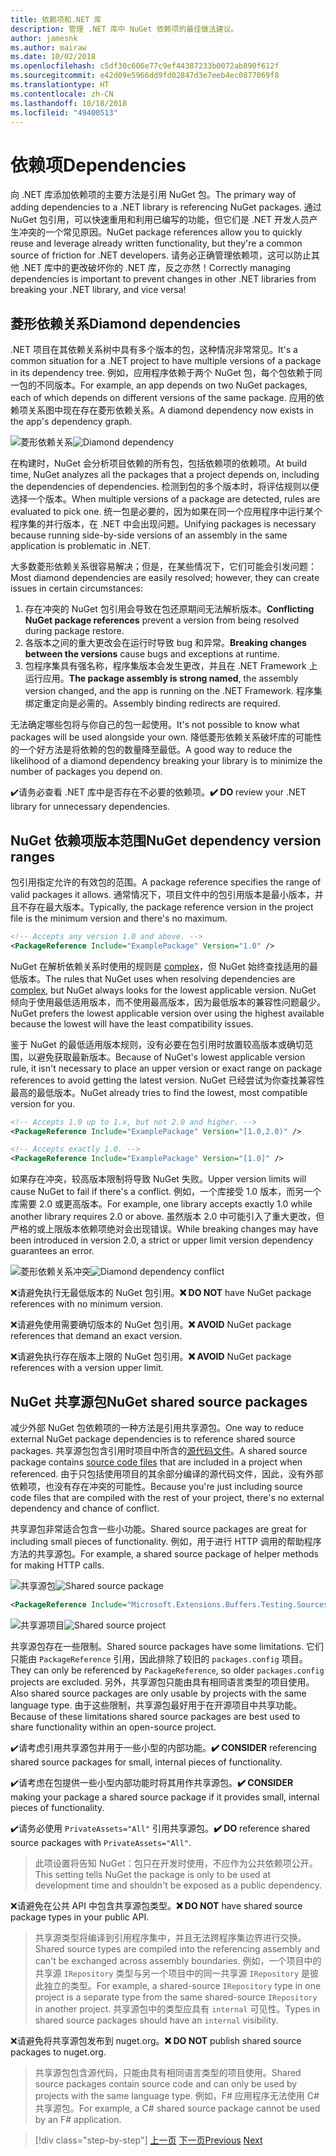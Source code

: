 ```yaml
---
title: 依赖项和.NET 库
description: 管理 .NET 库中 NuGet 依赖项的最佳做法建议。
author: jamesnk
ms.author: mairaw
ms.date: 10/02/2018
ms.openlocfilehash: c5df30c606e77c9ef44387233b0072ab890f612f
ms.sourcegitcommit: e42d09e5966dd9fd02847d3e7eeb4ec0877069f8
ms.translationtype: HT
ms.contentlocale: zh-CN
ms.lasthandoff: 10/18/2018
ms.locfileid: "49400513"
---
```

# <a name="dependencies"></a><span data-ttu-id="f7a03-103">依赖项</span><span class="sxs-lookup"><span data-stu-id="f7a03-103">Dependencies</span></span>

<span data-ttu-id="f7a03-104">向 .NET 库添加依赖项的主要方法是引用 NuGet 包。</span><span class="sxs-lookup"><span data-stu-id="f7a03-104">The primary way of adding dependencies to a .NET library is referencing NuGet packages.</span></span> <span data-ttu-id="f7a03-105">通过 NuGet 包引用，可以快速重用和利用已编写的功能，但它们是 .NET 开发人员产生冲突的一个常见原因。</span><span class="sxs-lookup"><span data-stu-id="f7a03-105">NuGet package references allow you to quickly reuse and leverage already written functionality, but they're a common source of friction for .NET developers.</span></span> <span data-ttu-id="f7a03-106">请务必正确管理依赖项，这可以防止其他 .NET 库中的更改破坏你的 .NET 库，反之亦然！</span><span class="sxs-lookup"><span data-stu-id="f7a03-106">Correctly managing dependencies is important to prevent changes in other .NET libraries from breaking your .NET library, and vice versa!</span></span>

## <a name="diamond-dependencies"></a><span data-ttu-id="f7a03-107">菱形依赖关系</span><span class="sxs-lookup"><span data-stu-id="f7a03-107">Diamond dependencies</span></span>

<span data-ttu-id="f7a03-108">.NET 项目在其依赖关系树中具有多个版本的包，这种情况非常常见。</span><span class="sxs-lookup"><span data-stu-id="f7a03-108">It's a common situation for a .NET project to have multiple versions of a package in its dependency tree.</span></span> <span data-ttu-id="f7a03-109">例如，应用程序依赖于两个 NuGet 包，每个包依赖于同一包的不同版本。</span><span class="sxs-lookup"><span data-stu-id="f7a03-109">For example, an app depends on two NuGet packages, each of which depends on different versions of the same package.</span></span> <span data-ttu-id="f7a03-110">应用的依赖项关系图中现在存在菱形依赖关系。</span><span class="sxs-lookup"><span data-stu-id="f7a03-110">A diamond dependency now exists in the app's dependency graph.</span></span>

<span data-ttu-id="f7a03-111">![菱形依赖关系](./media/dependencies/diamond-dependency.png "菱形依赖关系")</span><span class="sxs-lookup"><span data-stu-id="f7a03-111">![Diamond dependency](./media/dependencies/diamond-dependency.png "Diamond dependency")</span></span>

<span data-ttu-id="f7a03-112">在构建时，NuGet 会分析项目依赖的所有包，包括依赖项的依赖项。</span><span class="sxs-lookup"><span data-stu-id="f7a03-112">At build time, NuGet analyzes all the packages that a project depends on, including the dependencies of dependencies.</span></span> <span data-ttu-id="f7a03-113">检测到包的多个版本时，将评估规则以便选择一个版本。</span><span class="sxs-lookup"><span data-stu-id="f7a03-113">When multiple versions of a package are detected, rules are evaluated to pick one.</span></span> <span data-ttu-id="f7a03-114">统一包是必要的，因为如果在同一个应用程序中运行某个程序集的并行版本，在 .NET 中会出现问题。</span><span class="sxs-lookup"><span data-stu-id="f7a03-114">Unifying packages is necessary because running side-by-side versions of an assembly in the same application is problematic in .NET.</span></span>

<span data-ttu-id="f7a03-115">大多数菱形依赖关系很容易解决；但是，在某些情况下，它们可能会引发问题：</span><span class="sxs-lookup"><span data-stu-id="f7a03-115">Most diamond dependencies are easily resolved; however, they can create issues in certain circumstances:</span></span>

1. <span data-ttu-id="f7a03-116">存在冲突的 NuGet 包引用会导致在包还原期间无法解析版本。</span><span class="sxs-lookup"><span data-stu-id="f7a03-116">**Conflicting NuGet package references** prevent a version from being resolved during package restore.</span></span>
2. <span data-ttu-id="f7a03-117">各版本之间的重大更改会在运行时导致 bug 和异常。</span><span class="sxs-lookup"><span data-stu-id="f7a03-117">**Breaking changes between the versions** cause bugs and exceptions at runtime.</span></span>
3. <span data-ttu-id="f7a03-118">包程序集具有强名称，程序集版本会发生更改，并且在 .NET Framework 上运行应用。</span><span class="sxs-lookup"><span data-stu-id="f7a03-118">**The package assembly is strong named**, the assembly version changed, and the app is running on the .NET Framework.</span></span> <span data-ttu-id="f7a03-119">程序集绑定重定向是必需的。</span><span class="sxs-lookup"><span data-stu-id="f7a03-119">Assembly binding redirects are required.</span></span>

<span data-ttu-id="f7a03-120">无法确定哪些包将与你自己的包一起使用。</span><span class="sxs-lookup"><span data-stu-id="f7a03-120">It's not possible to know what packages will be used alongside your own.</span></span> <span data-ttu-id="f7a03-121">降低菱形依赖关系破坏库的可能性的一个好方法是将依赖的包的数量降至最低。</span><span class="sxs-lookup"><span data-stu-id="f7a03-121">A good way to reduce the likelihood of a diamond dependency breaking your library is to minimize the number of packages you depend on.</span></span>

<span data-ttu-id="f7a03-122">✔️请务必查看 .NET 库中是否存在不必要的依赖项。</span><span class="sxs-lookup"><span data-stu-id="f7a03-122">**✔️ DO** review your .NET library for unnecessary dependencies.</span></span>

## <a name="nuget-dependency-version-ranges"></a><span data-ttu-id="f7a03-123">NuGet 依赖项版本范围</span><span class="sxs-lookup"><span data-stu-id="f7a03-123">NuGet dependency version ranges</span></span>

<span data-ttu-id="f7a03-124">包引用指定允许的有效包的范围。</span><span class="sxs-lookup"><span data-stu-id="f7a03-124">A package reference specifies the range of valid packages it allows.</span></span> <span data-ttu-id="f7a03-125">通常情况下，项目文件中的包引用版本是最小版本，并且不存在最大版本。</span><span class="sxs-lookup"><span data-stu-id="f7a03-125">Typically, the package reference version in the project file is the minimum version and there's no maximum.</span></span>

```xml
<!-- Accepts any version 1.0 and above. -->
<PackageReference Include="ExamplePackage" Version="1.0" />
```

<span data-ttu-id="f7a03-126">NuGet 在解析依赖关系时使用的规则是 [complex](/nuget/consume-packages/dependency-resolution)，但 NuGet 始终查找适用的最低版本。</span><span class="sxs-lookup"><span data-stu-id="f7a03-126">The rules that NuGet uses when resolving dependencies are [complex](/nuget/consume-packages/dependency-resolution), but NuGet always looks for the lowest applicable version.</span></span> <span data-ttu-id="f7a03-127">NuGet 倾向于使用最低适用版本，而不使用最高版本，因为最低版本的兼容性问题最少。</span><span class="sxs-lookup"><span data-stu-id="f7a03-127">NuGet prefers the lowest applicable version over using the highest available because the lowest will have the least compatibility issues.</span></span>

<span data-ttu-id="f7a03-128">鉴于 NuGet 的最低适用版本规则，没有必要在包引用时放置较高版本或确切范围，以避免获取最新版本。</span><span class="sxs-lookup"><span data-stu-id="f7a03-128">Because of NuGet's lowest applicable version rule, it isn't necessary to place an upper version or exact range on package references to avoid getting the latest version.</span></span> <span data-ttu-id="f7a03-129">NuGet 已经尝试为你查找兼容性最高的最低版本。</span><span class="sxs-lookup"><span data-stu-id="f7a03-129">NuGet already tries to find the lowest, most compatible version for you.</span></span>

```xml
<!-- Accepts 1.0 up to 1.x, but not 2.0 and higher. -->
<PackageReference Include="ExamplePackage" Version="[1.0,2.0)" />

<!-- Accepts exactly 1.0. -->
<PackageReference Include="ExamplePackage" Version="[1.0]" />
```

<span data-ttu-id="f7a03-130">如果存在冲突，较高版本限制将导致 NuGet 失败。</span><span class="sxs-lookup"><span data-stu-id="f7a03-130">Upper version limits will cause NuGet to fail if there's a conflict.</span></span> <span data-ttu-id="f7a03-131">例如，一个库接受 1.0 版本，而另一个库需要 2.0 或更高版本。</span><span class="sxs-lookup"><span data-stu-id="f7a03-131">For example, one library accepts exactly 1.0 while another library requires 2.0 or above.</span></span> <span data-ttu-id="f7a03-132">虽然版本 2.0 中可能引入了重大更改，但严格的或上限版本依赖项绝对会出现错误。</span><span class="sxs-lookup"><span data-stu-id="f7a03-132">While breaking changes may have been introduced in version 2.0, a strict or upper limit version dependency guarantees an error.</span></span>

<span data-ttu-id="f7a03-133">![菱形依赖关系冲突](./media/dependencies/diamond-dependency-conflict.png "菱形依赖关系冲突")</span><span class="sxs-lookup"><span data-stu-id="f7a03-133">![Diamond dependency conflict](./media/dependencies/diamond-dependency-conflict.png "Diamond dependency conflict")</span></span>

<span data-ttu-id="f7a03-134">❌请避免执行无最低版本的 NuGet 包引用。</span><span class="sxs-lookup"><span data-stu-id="f7a03-134">**❌ DO NOT** have NuGet package references with no minimum version.</span></span>

<span data-ttu-id="f7a03-135">❌请避免使用需要确切版本的 NuGet 包引用。</span><span class="sxs-lookup"><span data-stu-id="f7a03-135">**❌ AVOID** NuGet package references that demand an exact version.</span></span>

<span data-ttu-id="f7a03-136">❌请避免执行存在版本上限的 NuGet 包引用。</span><span class="sxs-lookup"><span data-stu-id="f7a03-136">**❌ AVOID** NuGet package references with a version upper limit.</span></span>

## <a name="nuget-shared-source-packages"></a><span data-ttu-id="f7a03-137">NuGet 共享源包</span><span class="sxs-lookup"><span data-stu-id="f7a03-137">NuGet shared source packages</span></span>

<span data-ttu-id="f7a03-138">减少外部 NuGet 包依赖项的一种方法是引用共享源包。</span><span class="sxs-lookup"><span data-stu-id="f7a03-138">One way to reduce external NuGet package dependencies is to reference shared source packages.</span></span> <span data-ttu-id="f7a03-139">共享源包包含引用时项目中所含的[源代码文件](/nuget/reference/nuspec#including-content-files)。</span><span class="sxs-lookup"><span data-stu-id="f7a03-139">A shared source package contains [source code files](/nuget/reference/nuspec#including-content-files) that are included in a project when referenced.</span></span> <span data-ttu-id="f7a03-140">由于只包括使用项目的其余部分编译的源代码文件，因此，没有外部依赖项，也没有存在冲突的可能性。</span><span class="sxs-lookup"><span data-stu-id="f7a03-140">Because you're just including source code files that are compiled with the rest of your project, there's no external dependency and chance of conflict.</span></span>

<span data-ttu-id="f7a03-141">共享源包非常适合包含一些小功能。</span><span class="sxs-lookup"><span data-stu-id="f7a03-141">Shared source packages are great for including small pieces of functionality.</span></span> <span data-ttu-id="f7a03-142">例如，用于进行 HTTP 调用的帮助程序方法的共享源包。</span><span class="sxs-lookup"><span data-stu-id="f7a03-142">For example, a shared source package of helper methods for making HTTP calls.</span></span>

<span data-ttu-id="f7a03-143">![共享源包](./media/dependencies/shared-source-package.png "共享源包")</span><span class="sxs-lookup"><span data-stu-id="f7a03-143">![Shared source package](./media/dependencies/shared-source-package.png "Shared source package")</span></span>

```xml
<PackageReference Include="Microsoft.Extensions.Buffers.Testing.Sources" PrivateAssets="All" Version="1.0" />
```

<span data-ttu-id="f7a03-144">![共享源项目](./media/dependencies/shared-source-project.png "共享源项目")</span><span class="sxs-lookup"><span data-stu-id="f7a03-144">![Shared source project](./media/dependencies/shared-source-project.png "Shared source project")</span></span>

<span data-ttu-id="f7a03-145">共享源包存在一些限制。</span><span class="sxs-lookup"><span data-stu-id="f7a03-145">Shared source packages have some limitations.</span></span> <span data-ttu-id="f7a03-146">它们只能由 `PackageReference` 引用，因此排除了较旧的 `packages.config` 项目。</span><span class="sxs-lookup"><span data-stu-id="f7a03-146">They can only be referenced by `PackageReference`, so older `packages.config` projects are excluded.</span></span> <span data-ttu-id="f7a03-147">另外，共享源包只能由具有相同语言类型的项目使用。</span><span class="sxs-lookup"><span data-stu-id="f7a03-147">Also shared source packages are only usable by projects with the same language type.</span></span> <span data-ttu-id="f7a03-148">由于这些限制，共享源包最好用于在开源项目中共享功能。</span><span class="sxs-lookup"><span data-stu-id="f7a03-148">Because of these limitations shared source packages are best used to share functionality within an open-source project.</span></span>

<span data-ttu-id="f7a03-149">✔️请考虑引用共享源包并用于一些小型的内部功能。</span><span class="sxs-lookup"><span data-stu-id="f7a03-149">**✔️ CONSIDER** referencing shared source packages for small, internal pieces of functionality.</span></span>

<span data-ttu-id="f7a03-150">✔️请考虑在包提供一些小型内部功能时将其用作共享源包。</span><span class="sxs-lookup"><span data-stu-id="f7a03-150">**✔️ CONSIDER** making your package a shared source package if it provides small, internal pieces of functionality.</span></span>

<span data-ttu-id="f7a03-151">✔️请务必使用 `PrivateAssets="All"` 引用共享源包。</span><span class="sxs-lookup"><span data-stu-id="f7a03-151">**✔️ DO** reference shared source packages with `PrivateAssets="All"`.</span></span>

> <span data-ttu-id="f7a03-152">此项设置将告知 NuGet：包只在开发时使用，不应作为公共依赖项公开。</span><span class="sxs-lookup"><span data-stu-id="f7a03-152">This setting tells NuGet the package is only to be used at development time and shouldn't be exposed as a public dependency.</span></span>

<span data-ttu-id="f7a03-153">❌请避免在公共 API 中包含共享源包类型。</span><span class="sxs-lookup"><span data-stu-id="f7a03-153">**❌ DO NOT** have shared source package types in your public API.</span></span>

> <span data-ttu-id="f7a03-154">共享源类型将编译到引用程序集中，并且无法跨程序集边界进行交换。</span><span class="sxs-lookup"><span data-stu-id="f7a03-154">Shared source types are compiled into the referencing assembly and can't be exchanged across assembly boundaries.</span></span> <span data-ttu-id="f7a03-155">例如，一个项目中的共享源 `IRepository` 类型与另一个项目中的同一共享源 `IRepository` 是彼此独立的类型。</span><span class="sxs-lookup"><span data-stu-id="f7a03-155">For example, a shared-source `IRepository` type in one project is a separate type from the same shared-source `IRepository` in another project.</span></span> <span data-ttu-id="f7a03-156">共享源包中的类型应具有 `internal` 可见性。</span><span class="sxs-lookup"><span data-stu-id="f7a03-156">Types in shared source packages should have an `internal` visibility.</span></span>

<span data-ttu-id="f7a03-157">❌请避免将共享源包发布到 nuget.org。</span><span class="sxs-lookup"><span data-stu-id="f7a03-157">**❌ DO NOT** publish shared source packages to nuget.org.</span></span>

> <span data-ttu-id="f7a03-158">共享源包包含源代码，只能由具有相同语言类型的项目使用。</span><span class="sxs-lookup"><span data-stu-id="f7a03-158">Shared source packages contain source code and can only be used by projects with the same language type.</span></span> <span data-ttu-id="f7a03-159">例如，F# 应用程序无法使用 C# 共享源包。</span><span class="sxs-lookup"><span data-stu-id="f7a03-159">For example, a C# shared source package cannot be used by an F# application.</span></span>

>[!div class="step-by-step"]
<span data-ttu-id="f7a03-160">[上一页](./nuget.md)
[下一页](./sourcelink.md)</span><span class="sxs-lookup"><span data-stu-id="f7a03-160">[Previous](./nuget.md)
[Next](./sourcelink.md)</span></span>
